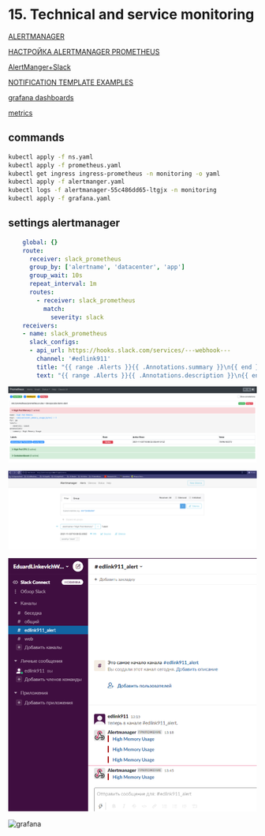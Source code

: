 # 15. Technical and service monitoring

[ALERTMANAGER](https://prometheus.io/docs/alerting/latest/alertmanager/)

[НАСТРОЙКА ALERTMANAGER PROMETHEUS](https://losst.ru/nastrojka-alertmanager-prometheus)

[AlertManger+Slack](https://www.devopsage.com/notification-to-slack-using-prometheus-alertmanger/)

[NOTIFICATION TEMPLATE EXAMPLES](https://prometheus.io/docs/alerting/latest/notification_examples/)

[grafana dashboards](https://grafana.com/grafana/dashboards/)

[metrics](https://grafana.com/grafana/dashboards/747)


## commands
```bash
kubectl apply -f ns.yaml
kubectl apply -f prometheus.yaml
kubectl get ingress ingress-prometheus -n monitoring -o yaml
kubectl apply -f alertmanger.yaml
kubectl logs -f alertmanager-55c486dd65-ltgjx -n monitoring
kubectl apply -f grafana.yaml

```

## settings alertmanager
```yaml
    global: {}
    route:
      receiver: slack_prometheus
      group_by: ['alertname', 'datacenter', 'app']
      group_wait: 10s
      repeat_interval: 1m
      routes:
        - receiver: slack_prometheus
          match:
            severity: slack
    receivers:
    - name: slack_prometheus
      slack_configs:
      - api_url: https://hooks.slack.com/services/---webhook---
        channel: '#edlink911'
        title: "{{ range .Alerts }}{{ .Annotations.summary }}\n{{ end }}"
        text: "{{ range .Alerts }}{{ .Annotations.description }}\n{{ end }}"
```

![prometheus](screen001.bmp)

![alertmanger](screen002.bmp)

![slack](screen003.bmp)

![grafana](screen004.bmp)